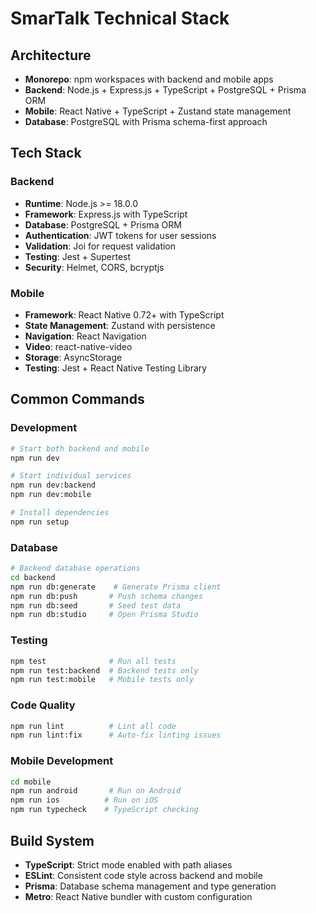 # SmarTalk Technical Stack

## Architecture
- **Monorepo**: npm workspaces with backend and mobile apps
- **Backend**: Node.js + Express.js + TypeScript + PostgreSQL + Prisma ORM
- **Mobile**: React Native + TypeScript + Zustand state management
- **Database**: PostgreSQL with Prisma schema-first approach

## Tech Stack

### Backend
- **Runtime**: Node.js >= 18.0.0
- **Framework**: Express.js with TypeScript
- **Database**: PostgreSQL + Prisma ORM
- **Authentication**: JWT tokens for user sessions
- **Validation**: Joi for request validation
- **Testing**: Jest + Supertest
- **Security**: Helmet, CORS, bcryptjs

### Mobile
- **Framework**: React Native 0.72+ with TypeScript
- **State Management**: Zustand with persistence
- **Navigation**: React Navigation
- **Video**: react-native-video
- **Storage**: AsyncStorage
- **Testing**: Jest + React Native Testing Library

## Common Commands

### Development
```bash
# Start both backend and mobile
npm run dev

# Start individual services
npm run dev:backend
npm run dev:mobile

# Install dependencies
npm run setup
```

### Database
```bash
# Backend database operations
cd backend
npm run db:generate    # Generate Prisma client
npm run db:push       # Push schema changes
npm run db:seed       # Seed test data
npm run db:studio     # Open Prisma Studio
```

### Testing
```bash
npm test              # Run all tests
npm run test:backend  # Backend tests only
npm run test:mobile   # Mobile tests only
```

### Code Quality
```bash
npm run lint          # Lint all code
npm run lint:fix      # Auto-fix linting issues
```

### Mobile Development
```bash
cd mobile
npm run android       # Run on Android
npm run ios          # Run on iOS
npm run typecheck    # TypeScript checking
```

## Build System
- **TypeScript**: Strict mode enabled with path aliases
- **ESLint**: Consistent code style across backend and mobile
- **Prisma**: Database schema management and type generation
- **Metro**: React Native bundler with custom configuration